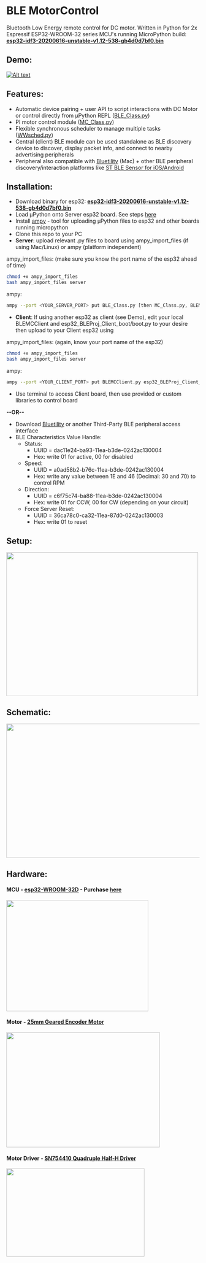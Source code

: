 # BLE MotorControl

Bluetooth Low Energy remote control for DC motor. Written in Python for 2x Espressif ESP32-WROOM-32 series MCU's running MicroPython build: [**esp32-idf3-20200616-unstable-v1.12-538-gb4d0d7bf0.bin**](https://micropython.org/download/esp32/)

Demo:
-----

[![Alt text](https://img.youtube.com/vi/jWYvNjDsq4A/0.jpg)](https://www.youtube.com/watch?v=jWYvNjDsq4A)

Features:
---------

- Automatic device pairing + user API to script interactions with DC Motor or control directly from µPython REPL ([BLE_Class.py](https://github.com/waleckaw/esp32_BLE_MotorControl/blob/master/BLE_Class.py))
- PI motor control module ([MC_Class.py](https://github.com/waleckaw/esp32_BLE_MotorControl/blob/master/MC_Class.py))
- Flexible synchronous scheduler to manage multiple tasks ([WWsched.py](https://github.com/waleckaw/esp32_BLE_MotorControl/blob/master/WWsched.py))
- Central (client) BLE module can be used standalone as BLE discovery device to discover, display packet info, and connect to nearby advertising peripherals
- Peripheral also compatible with [Bluetility](https://github.com/jnross/Bluetility/releases) (Mac) + other BLE peripheral discovery/interaction platforms like [ST BLE Sensor for iOS/Android](https://www.st.com/en/embedded-software/stblesensor.html)

Installation:
------
- Download binary for esp32: [**esp32-idf3-20200616-unstable-v1.12-538-gb4d0d7bf0.bin**](https://micropython.org/download/esp32/)
- Load µPython onto Server esp32 board. See steps [here](https://learn.sparkfun.com/tutorials/how-to-load-micropython-on-a-microcontroller-board/esp32-thing)
- Install [ampy](https://learn.sparkfun.com/tutorials/micropython-programming-tutorial-getting-started-with-the-esp32-thing/setup) - tool for uploading µPython files to esp32 and other boards running micropython
- Clone this repo to your PC
- **Server**: upload relevant .py files to board using ampy_import_files (if using Mac/Linux) or ampy (platform independent)

ampy_import_files: (make sure you know the port name of the esp32 ahead of time)
```bash
chmod +x ampy_import_files 
bash ampy_import_files server
```

ampy:
```bash
ampy --port <YOUR_SERVER_PORT> put BLE_Class.py [then MC_Class.py, BLEMCServer.py, and esp32_BLEProj_Server_boot/boot.py one at a time]
```

- **Client**: If using another esp32 as client (see Demo), edit your local BLEMCClient and esp32_BLEProj_Client_boot/boot.py to your desire then upload to your Client esp32 using

ampy_import_files: (again, know your port name of the esp32)
```bash
chmod +x ampy_import_files 
bash ampy_import_files server
```

ampy:
```bash
ampy --port <YOUR_CLIENT_PORT> put BLEMCClient.py esp32_BLEProj_Client_boot/boot.py
```
- Use terminal to access Client board, then use provided or custom libraries to control board

**--OR--**

- Download [Bluetility](https://github.com/jnross/Bluetility/releases) or another Third-Party BLE peripheral access interface
- BLE Characteristics Value Handle:
	- Status: 
		- UUID = dac11e24-ba93-11ea-b3de-0242ac130004
		- Hex: write 01 for active, 00 for disabled
	- Speed: 
		- UUID = a0ad58b2-b76c-11ea-b3de-0242ac130004
		- Hex: write any value between 1E and 46 (Decimal: 30 and 70) to control RPM
	- Direction: 
		- UUID = c6f75c74-ba88-11ea-b3de-0242ac130004
		- Hex: write 01 for CCW, 00 for CW (depending on your circuit)
	- Force Server Reset: 
		- UUID = 36ca78c0-ca32-11ea-87d0-0242ac130003
		- Hex: write 01 to reset


Setup:
---------

<img src="https://github.com/waleckaw/esp32_BLE_MotorControl/blob/master/media/IMG_8885.JPG" width="500" height="375" />

Schematic:
---------

<img src="https://github.com/waleckaw/esp32_BLE_MotorControl/blob/master/media/MC_BLE_schematic.png" width="600" height="350" />

Hardware:
---------

#### MCU - [esp32-WROOM-32D](https://www.espressif.com/sites/default/files/documentation/esp32-wroom-32d_esp32-wroom-32u_datasheet_en.pdf) - Purchase [here](https://www.amazon.com/gp/product/B07Q576VWZ/ref=ppx_yo_dt_b_asin_title_o07_s00?ie=UTF8&psc=1)
<img src="https://github.com/waleckaw/esp32_BLE_MotorControl/blob/master/media/doit-esp-wroom-32-devkit.jpg" width="370" height="290" />


#### Motor - [25mm Geared Encoder Motor](https://forum.makeblock.com/t/information-about-25mm-dc-encoder-motor/10791)
<img src="https://github.com/waleckaw/esp32_BLE_MotorControl/blob/master/media/IMG_8888.JPG" width="400" height="300" />


#### Motor Driver - [SN754410 Quadruple Half-H Driver](https://www.ti.com/lit/ds/symlink/sn754410.pdf)
<img src="https://github.com/waleckaw/esp32_BLE_MotorControl/blob/master/media/h-bridge-sn754410.jpg" width="360" height="230" />





